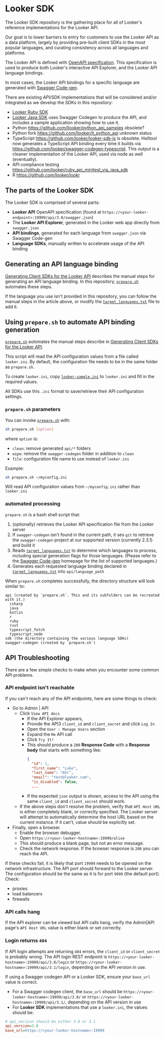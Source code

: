 # Looker SDK

The Looker SDK repository is the gathering place for all of Looker's reference implementations for the Looker API.

Our goal is to lower barriers to entry for customers to use the Looker API as a data platform, largely by providing pre-built client SDKs in the most popular languages, and curating consistency across all languages and platforms.

The Looker API is defined with [OpenAPI specification](https://github.com/OAI/OpenAPI-Specification). This specification is used to produce both Looker's interactive API Explorer, and the Looker API language bindings.

In most cases, the Looker API bindings for a specific language are generated with [Swagger Code-gen](https://github.com/swagger-api/swagger-codegen).

There are existing API/SDK implementations that will be considered and/or integrated as we develop the SDKs in this repository:

* [Looker Ruby SDK](https://github.com/looker/looker-sdk-ruby)
* [Looker Java SDK](https://github.com/looker/looker-sdk-java) uses Swagger Codegen to produce the API, and includes a sample application showing how to use it.
* Python https://github.com/llooker/python_api_samples obsolete?
* Python fork https://github.com/llooker/jt_python_api unknown status
* TypeScript https://github.com/looker/looker-sdk-js is obsolete. Helltool now generates a TypeScript API binding every time it builds via https://github.com/looker/swagger-codegen-typescript. This output is a cleaner implementation of the Looker API, used via node as well (eventually).
* API compliance testing https://github.com/looker/ruby_api_minitest_via_java_sdk
* R https://github.com/looker/lookr

## The parts of the Looker SDK

The Looker SDK is comprised of several parts:

* **Looker API** OpenAPI specification (found at
  `https://<your-looker-endpoint>:19999/api/3.0/swagger.json`)
* The **Looker API Explorer**, generated in the Looker web app directly from  `swagger.json`
* **API bindings**, generated for each language from `swagger.json` via Swagger Code-gen
* **Language SDKs**, manually written to accelerate usage of the API binding

## Generating an API language binding

[Generating Client SDKs for the Looker API](https://discourse.looker.com/t/generating-client-sdks-for-the-looker-api/3185) describes the manual steps for generating an API language binding. In this repository, [`prepare.sh`](prepare.sh) automates these steps.

If the language you use isn't provided in this repository, you can follow the manual steps in the article above, or modify the [`target_languages.txt`](target_languages.txt) file to add it.

## Using `prepare.sh` to automate API binding generation

[`prepare.sh`](prepare.sh) automates the manual steps describe in [Generating Client SDKs for the Looker API](https://discourse.looker.com/t/generating-client-sdks-for-the-looker-api/3185).

This script will read the API configuration values from a file called `looker.ini`. By default, the configuration file needs to be in the same folder as `prepare.sh`.

To create `looker.ini`, copy [`looker-sample.ini`](looker-sample.ini) to `looker.ini` and fill in the required values.

All SDKs use this `.ini` format to save/retrieve their API configuration settings.

### `prepare.sh` parameters

You can invoke [`prepare.sh`](prepare.sh) with:

```bash
sh prepare.sh [option]
```

where `option` is:

* `clean`: remove generated `api/*` folders
* `wipe`: remove the `swagger-codegen` folder in addition to `clean`
* `file`: configuration file name to use instead of `looker.ini`

Example:

```bash
sh prepare.sh ~/myconfig.ini
```

Will read API configuration values from `~/myconfig.ini` rather than `looker.ini`

### automated processing

`prepare.sh` is a bash shell script that:

1. (optionally) retrieves the Looker API specification file from the Looker server
2. If `swagger-codegen` isn't found in the current path, it ses `git` to retrieve the `swagger-codegen` project at our supported version (currently 2.3.1) and build it
3. Reads [`target_languages.txt`](target_languages.txt) to determine which languages to process, including special generation flags for those languages. (Please refer to the [Swagger Code-gen](https://github.com/swagger-api/swagger-codegen) homepage for the list of supported languages.)
4. Generates each requested language binding declared in [`target_languages.txt`](target_languages.txt) into `api/language_path`

When `prepare.sh` completes successfully, the directory structure will look similar to:

```plain-text
api (created by `prepare.sh`. This and its subfolders can be recreated with it.)
  csharp
  java
  kotlin
  r
  ruby
  rust
  typescript_fetch
  typescript_node
sdk (the directory containing the various language SDKs)
swagger-codegen (created by `prepare.sh`)
```

## API Troubleshooting

There are a few simple checks to make when you encounter some common API problems.

### API endpoint isn't reachable

If you can't reach any of the API endpoints, here are some things to check:

* Go to Admin | API
  * Click `View API docs`
    * If the API Explorer appears,
    * Provide the API3 `client_id` and `client_secret` and click `Log In`
    * Open the `User : Manage Users` section
    * Expand the `Me` API call
    * Click `Try It!`
    * This should produce a `200` **Response Code** with a **Response body**
      that starts with something like:
      ```json
      {
        "id": 1,
        "first_name": "Luke",
        "last_name": "Ahr",
        "email": "test@looker.com",
        "is_disabled": false,
        ...
      ```
    * If the expected `json` output is shown, access to the API using the
      same `client_id` and `client_secret` should work.
  * If the above steps don't resolve the problem, verify that `API Host URL`
    is either completely blank, or correctly specified. The Looker server
    will attempt to automatically determine the host URL based on the current
    instance. If it can't, value should be explicitly set.
* Finally, open a browser.
  * Enable the browser debugger.
  * Open `https://<your-looker-hostname>:19999/alive`
  * This should produce a blank page, but not an error message.
  * Check the network response. If the browser response is `200` you can reach the API.


If these checks fail, it is likely that port `19999` needs to be opened on the network infrastructure.
The API port should forward to the Looker server. The configuration should be the same as it is for
port `9999` (the default port). Check:

* proxies
* load balancers
* firewalls

### API calls hang

If the API explorer can be viewed but API calls hang, verify the Admin|API page's
`API Host URL` value is either blank or set correctly.

### Login returns `404`

If API login attempts are returning `404` errors, the `client_id` or `client_secret` is probably wrong.
The API login REST endpoint is `https://<your-looker-hostname>:19999/api/3.0/login` or
`https://<your-looker-hostname>:19999/api/3.1/login`, depending on the API version in use.

If using a Swagger codegen API or a Looker SDK, ensure your `base_url` value is correct.

* For a Swagger codegen client, the `base_url` should be `https://<your-looker-hostname>:19999/api/3.0/` or
`https://<your-looker-hostname>:19999/api/3.1/`, depending on the API version in use
* For **Looker SDK** implementations that use a `looker.ini`, the values should be:

```ini
# api_version should be either 3.0 or 3.1
api_version=3.0
base_url=https://<your-looker-hostname>:19999
```
